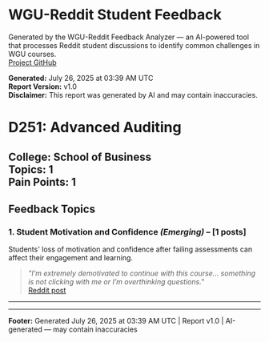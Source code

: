 # WGU-Reddit Student Feedback

Generated by the WGU-Reddit Feedback Analyzer — an AI-powered tool that processes Reddit student discussions to identify common challenges in WGU courses.  
[Project GitHub](https://wgudataninja.github.io/wgu-reddit-monitoring-pipeline/)

**Generated:** July 26, 2025 at 03:39 AM UTC  
**Report Version:** v1.0  
**Disclaimer:** This report was generated by AI and may contain inaccuracies.  
# D251: Advanced Auditing
**College:** School of Business  
**Topics:** 1  
**Pain Points:** 1  
---
## Feedback Topics
### 1. Student Motivation and Confidence _(Emerging)_ – [1 posts]
Students' loss of motivation and confidence after failing assessments can affect their engagement and learning.  
> _"I’m extremely demotivated to continue with this course... something is not clicking with me or I’m overthinking questions."_  
> [Reddit post](https://reddit.com/comments/1h9mzt9)  
---
---
**Footer:** Generated July 26, 2025 at 03:39 AM UTC | Report v1.0 | AI-generated — may contain inaccuracies  